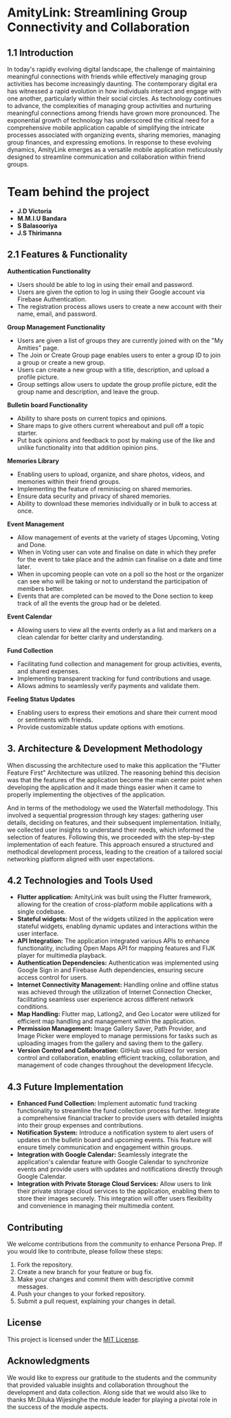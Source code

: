 # AmityLink: Streamlining Group Connectivity and Collaboration

## 1.1 Introduction

In today's rapidly evolving digital landscape, the challenge of maintaining meaningful connections with friends while effectively managing group activities has become increasingly daunting. The contemporary digital era has witnessed a rapid evolution in how individuals interact and engage with one another, particularly within their social circles. As technology continues to advance, the complexities of managing group activities and nurturing meaningful connections among friends have grown more pronounced. The exponential growth of technology has underscored the critical need for a comprehensive mobile application capable of simplifying the intricate processes associated with organizing events, sharing memories, managing group finances, and expressing emotions. In response to these evolving dynamics, AmityLink emerges as a versatile mobile application meticulously designed to streamline communication and collaboration within friend groups.

# Team behind the project
- **J.D Victoria**
- **M.M.I.U Bandara**
- **S Balasooriya**
- **J.S Thirimanna**

## 2.1 Features & Functionality

**Authentication Functionality**

- Users should be able to log in using their email and password.
- Users are given the option to log in using their Google account via Firebase Authentication.
- The registration process allows users to create a new account with their name, email, and password.

**Group Management Functionality**

- Users are given a list of groups they are currently joined with on the "My Amities" page.
- The Join or Create Group page enables users to enter a group ID to join a group or create a new group.
- Users can create a new group with a title, description, and upload a profile picture.
- Group settings allow users to update the group profile picture, edit the group name and description, and leave the group.

**Bulletin board Functionality**

- Ability to share posts on current topics and opinions.
- Share maps to give others current whereabout and pull off a topic starter.
- Put back opinions and feedback to post by making use of the like and unlike functionality into that addition opinion pins.

**Memories Library**

- Enabling users to upload, organize, and share photos, videos, and memories within their friend groups.
- Implementing the feature of reminiscing on shared memories.
- Ensure data security and privacy of shared memories.
- Ability to download these memories individually or in bulk to access at once.

**Event Management**

- Allow management of events at the variety of stages Upcoming, Voting and Done.
- When in Voting user can vote and finalise on date in which they prefer for the event to take place and the admin can finalise on a date and time later.
- When in upcoming people can vote on a poll so the host or the organizer can see who will be taking or not to understand the participation of members better.
- Events that are completed can be moved to the Done section to keep track of all the events the group had or be deleted.

**Event Calendar**

- Allowing users to view all the events orderly as a list and markers on a clean calendar for better clarity and understanding.

**Fund Collection**

- Facilitating fund collection and management for group activities, events, and shared expenses.
- Implementing transparent tracking for fund contributions and usage.
- Allows admins to seamlessly verify payments and validate them.

**Feeling Status Updates**

- Enabling users to express their emotions and share their current mood or sentiments with friends.
- Provide customizable status update options with emotions.

## 3. Architecture & Development Methodology

When discussing the architecture used to make this application the "Flutter Feature First" Architecture was utilized. The reasoning behind this decision was that the features of the application become the main center point when developing the application and it made things easier when it came to properly implementing the objectives of the application.

And in terms of the methodology we used the Waterfall methodology. This involved a sequential progression through key stages: gathering user details, deciding on features, and their subsequent implementation. Initially, we collected user insights to understand their needs, which informed the selection of features. Following this, we proceeded with the step-by-step implementation of each feature. This approach ensured a structured and methodical development process, leading to the creation of a tailored social networking platform aligned with user expectations.


## 4.2 Technologies and Tools Used

- **Flutter application:** AmityLink was built using the Flutter framework, allowing for the creation of cross-platform mobile applications with a single codebase.
- **Stateful widgets:** Most of the widgets utilized in the application were stateful widgets, enabling dynamic updates and interactions within the user interface.
- **API Integration:** The application integrated various APIs to enhance functionality, including Open Maps API for mapping features and FIJK player for multimedia playback.
- **Authentication Dependencies:** Authentication was implemented using Google Sign in and Firebase Auth dependencies, ensuring secure access control for users.
- **Internet Connectivity Management:** Handling online and offline status was achieved through the utilization of Internet Connection Checker, facilitating seamless user experience across different network conditions.
- **Map Handling:** Flutter map, Latlong2, and Geo Locator were utilized for efficient map handling and management within the application.
- **Permission Management:** Image Gallery Saver, Path Provider, and Image Picker were employed to manage permissions for tasks such as uploading images from the gallery and saving them to the gallery.
- **Version Control and Collaboration:** GitHub was utilized for version control and collaboration, enabling efficient tracking, collaboration, and management of code changes throughout the development lifecycle.

## 4.3 Future Implementation

- **Enhanced Fund Collection:** Implement automatic fund tracking functionality to streamline the fund collection process further. Integrate a comprehensive financial tracker to provide users with detailed insights into their group expenses and contributions.
- **Notification System:** Introduce a notification system to alert users of updates on the bulletin board and upcoming events. This feature will ensure timely communication and engagement within groups.
- **Integration with Google Calendar:** Seamlessly integrate the application's calendar feature with Google Calendar to synchronize events and provide users with updates and notifications directly through Google Calendar.
- **Integration with Private Storage Cloud Services:** Allow users to link their private storage cloud services to the application, enabling them to store their images securely. This integration will offer users flexibility and convenience in managing their multimedia content.

## Contributing

We welcome contributions from the community to enhance Persona Prep. If you would like to contribute, please follow these steps:

1. Fork the repository.
2. Create a new branch for your feature or bug fix.
3. Make your changes and commit them with descriptive commit messages.
4. Push your changes to your forked repository.
5. Submit a pull request, explaining your changes in detail.

## License

This project is licensed under the [MIT License](LICENSE).

## Acknowledgments

We would like to express our gratitude to the students and the community that provided valuable insights and collaboration throughout the development and data collection. Along side that we would also like to thanks Mr.Diluka Wijesinghe the module leader for playing a pivotal role in the success of the module aspects.
